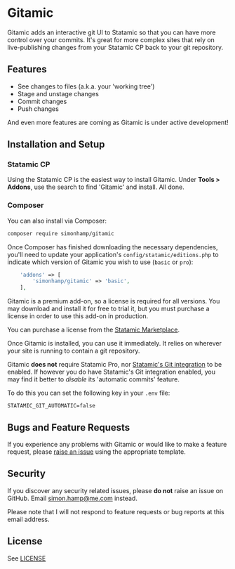 # Gitamic
Gitamic adds an interactive git UI to Statamic so that you can have more control over your commits. It's great for more
complex sites that rely on live-publishing changes from your Statamic CP back to your git repository.

## Features
- See changes to files (a.k.a. your 'working tree')
- Stage and unstage changes
- Commit changes
- Push changes

And even more features are coming as Gitamic is under active development!

## Installation and Setup
### Statamic CP
Using the Statamic CP is the easiest way to install Gitamic. Under **Tools > Addons**, use the search to find 'Gitamic'
and install. All done.

### Composer
You can also install via Composer:

```bash
composer require simonhamp/gitamic
```

Once Composer has finished downloading the necessary dependencies, you'll need to update your application's
`config/statamic/editions.php` to indicate which version of Gitamic you wish to use (`basic` or `pro`):

```php
    'addons' => [
        'simonhamp/gitamic' => 'basic',
    ],
```

Gitamic is a premium add-on, so a license is required for all versions. You may download and install it for free to
trial it, but you must purchase a license in order to use this add-on in production.

You can purchase a license from the [Statamic Marketplace](https://statamic.com/addons/simonhamp/gitamic).

Once Gitamic is installed, you can use it immediately. It relies on wherever your site is running to contain a git
repository.

Gitamic **does not** require Statamic Pro, nor [Statamic's Git integration](https://statamic.dev/git-integration) to be
enabled. If however you do have Statamic's Git integration enabled, you may find it better to _disable_ its 'automatic
commits' feature.

To do this you can set the following key in your `.env` file:

```dotenv
STATAMIC_GIT_AUTOMATIC=false
```

## Bugs and Feature Requests
If you experience any problems with Gitamic or would like to make a feature request, please
[raise an issue](https://github.com/simonhamp/Gitamic/issues) using the appropriate template.

## Security
If you discover any security related issues, please **do not** raise an issue on GitHub. Email simon.hamp@me.com
instead.

Please note that I will not respond to feature requests or bug reports at this email address.

## License
See [LICENSE](https://github.com/simonhamp/Gitamic/blob/main/LICENSE.md)
